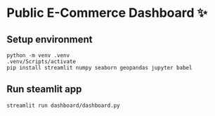 # Public E-Commerce Dashboard ✨

## Setup environment

```
python -m venv .venv
.venv/Scripts/activate
pip install streamlit numpy seaborn geopandas jupyter babel
```

## Run steamlit app

```
streamlit run dashboard/dashboard.py
```
